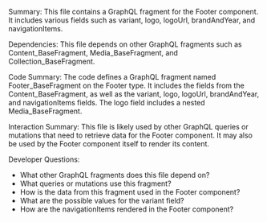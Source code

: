 Summary:
This file contains a GraphQL fragment for the Footer component. It includes various fields such as variant, logo, logoUrl, brandAndYear, and navigationItems.

Dependencies:
This file depends on other GraphQL fragments such as Content_BaseFragment, Media_BaseFragment, and Collection_BaseFragment.

Code Summary:
The code defines a GraphQL fragment named Footer_BaseFragment on the Footer type. It includes the fields from the Content_BaseFragment, as well as the variant, logo, logoUrl, brandAndYear, and navigationItems fields. The logo field includes a nested Media_BaseFragment.

Interaction Summary:
This file is likely used by other GraphQL queries or mutations that need to retrieve data for the Footer component. It may also be used by the Footer component itself to render its content.

Developer Questions:
- What other GraphQL fragments does this file depend on?
- What queries or mutations use this fragment?
- How is the data from this fragment used in the Footer component?
- What are the possible values for the variant field?
- How are the navigationItems rendered in the Footer component?